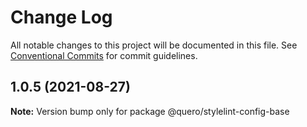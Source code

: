 # Change Log

All notable changes to this project will be documented in this file.
See [Conventional Commits](https://conventionalcommits.org) for commit guidelines.

## 1.0.5 (2021-08-27)

**Note:** Version bump only for package @quero/stylelint-config-base
